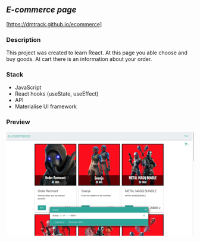 
## ***E-commerce page***
[https://dmtrack.github.io/ecommerce]

### Description
This project was created to learn React. At this page you able choose and buy goods. At cart there is an information about your order.

### Stack
+ JavaScript
+ React hooks (useState, useEffect)
+ API
+ Materialise UI framework

### Preview

![Preview](public/ecommerce.png)
